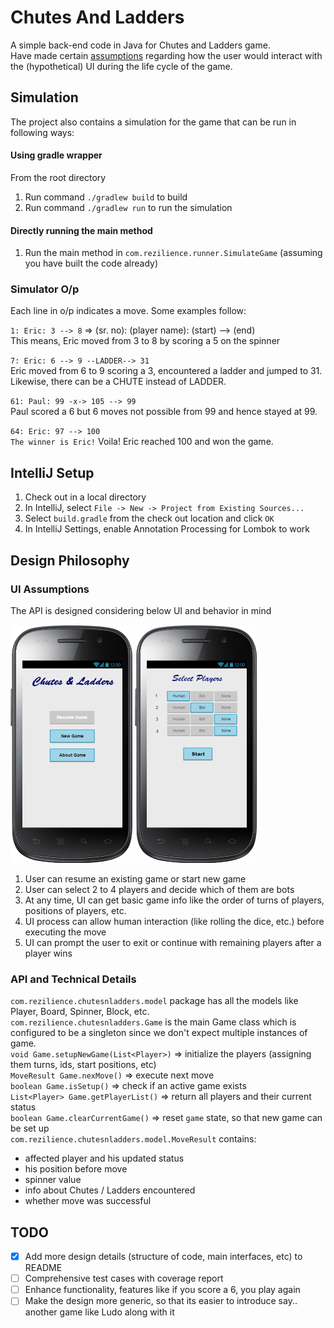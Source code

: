 # Chutes And Ladders
A simple back-end code in Java for Chutes and Ladders game.  
Have made certain [assumptions](#ui-assumptions) regarding how the user would interact with the (hypothetical) UI during the life cycle of the game.

## Simulation
The project also contains a simulation for the game that can be run in following ways:

#### Using gradle wrapper
From the root directory
1. Run command `./gradlew build` to build
2. Run command `./gradlew run` to run the simulation

#### Directly running the main method
1. Run the main method in `com.rezilience.runner.SimulateGame` (assuming you have built the code already) 

### Simulator O/p
Each line in o/p indicates a move. Some examples follow:

`1: Eric: 3 --> 8` => (sr. no): (player name): (start) --> (end)  
This means, Eric moved from 3 to 8 by scoring a 5 on the spinner 

`7: Eric: 6 --> 9 --LADDER--> 31`  
Eric moved from 6 to 9 scoring a 3, encountered a ladder and jumped to 31.
Likewise, there can be a CHUTE instead of LADDER. 

`61: Paul: 99 -x-> 105 --> 99`  
Paul scored a 6 but 6 moves not possible from 99 and hence stayed at 99.

`64: Eric: 97 --> 100`  
`The winner is Eric!`
Voila! Eric reached 100 and won the game.

## IntelliJ Setup
1. Check out in a local directory
2. In IntelliJ, select `File -> New -> Project from Existing Sources...`
3. Select `build.gradle` from the check out location and click `OK`
4. In IntelliJ Settings, enable Annotation Processing for Lombok to work   

## Design Philosophy

### UI Assumptions
The API is designed considering below UI and behavior in mind  
<p align="left">
<img src="res/screen1.png" width="195" height="381">
<img src="res/screen2.png" width="195" height="381">
</p>  

1. User can resume an existing game or start new game
2. User can select 2 to 4 players and decide which of them are bots   
2. At any time, UI can get basic game info like the order of turns of players, positions of players, etc.  
3. UI process can allow human interaction (like rolling the dice, etc.) before executing the move  
4. UI can prompt the user to exit or continue with remaining players after a player wins  

### API and Technical Details
`com.rezilience.chutesnladders.model` package has all the models like Player, Board, Spinner, Block, etc.  
`com.rezilience.chutesnladders.Game` is the main Game class which is configured to be a singleton since we don't expect multiple instances of game.  
`void Game.setupNewGame(List<Player>)` => initialize the players (assigning them turns, ids, start positions, etc)  
`MoveResult Game.nexMove()` => execute next move  
`boolean Game.isSetup()` => check if an active game exists  
`List<Player> Game.getPlayerList()` => return all players and their current status  
`boolean Game.clearCurrentGame()` => reset `game` state, so that new game can be set up  
`com.rezilience.chutesnladders.model.MoveResult` contains:  
- affected player and his updated status
- his position before move
- spinner value
- info about Chutes / Ladders encountered
- whether move was successful


## TODO
- [x] Add more design details (structure of code, main interfaces, etc) to README
- [ ] Comprehensive test cases with coverage report
- [ ] Enhance functionality, features like if you score a 6, you play again
- [ ] Make the design more generic, so that its easier to introduce say.. another game like Ludo along with it
